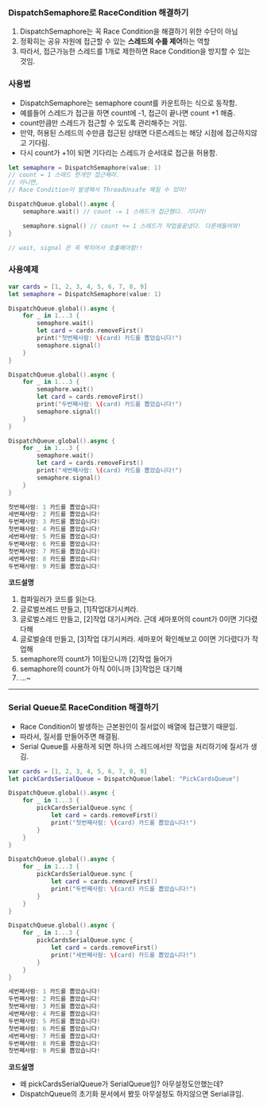 ### DispatchSemaphore로 RaceCondition 해결하기

1. DispatchSemaphore는 꼭 Race Condition을 해결하기 위한 수단이 아님
2. 정확히는 공유 자원에 접근할 수 있는 **스레드의 수를 제어**하는 역할
3. 따라서, 접근가능한 스레드를 1개로 제한하면 Race Condition을 방지할 수 있는 것임.

### 사용법

- DispatchSemaphore는 semaphore count를 카운트하는 식으로 동작함.
- 예를들어 스레드가 접근을 하면 count에 -1, 접근이 끝나면 count +1 해줌.
- count만큼만 스레드가 접근할 수 있도록 관리해주는 거임.
- 만약, 허용된 스레드의 수만큼 접근된 상태면 다른스레드는 해당 시점에 접근하지않고 기다림.
- 다시 count가 +1이 되면 기다리는 스레드가 순서대로 접근을 허용함.

```swift
let semaphore = DispatchSemaphore(value: 1) 
// count = 1 스레드 한개만 접근해라. 
// 아니면, 
// Race Condition이 발생해서 ThreadUnsafe 해질 수 있어!

DispatchQueue.global().async {
    semaphore.wait() // count -= 1 스레드가 접근했다. 기다려!

    semaphore.signal() // count += 1 스레드가 작업을끝냈다. 다른애들어와!
}

// wait, signal 은 꼭 짝지어서 호출해야함!!
```

### 사용예제

```swift
var cards = [1, 2, 3, 4, 5, 6, 7, 8, 9]
let semaphore = DispatchSemaphore(value: 1)

DispatchQueue.global().async {
    for _ in 1...3 {
        semaphore.wait()
        let card = cards.removeFirst()
        print("첫번째사람: \(card) 카드를 뽑았습니다!")
        semaphore.signal()
    }
}

DispatchQueue.global().async {
    for _ in 1...3 {
        semaphore.wait()
        let card = cards.removeFirst()
        print("두번째사람: \(card) 카드를 뽑았습니다!")
        semaphore.signal()
    }
}

DispatchQueue.global().async {
    for _ in 1...3 {
        semaphore.wait()
        let card = cards.removeFirst()
        print("세번째사람: \(card) 카드를 뽑았습니다!")
        semaphore.signal()
    }
}
```

```swift
첫번째사람: 1 카드를 뽑았습니다!
세번째사람: 2 카드를 뽑았습니다!
두번째사람: 3 카드를 뽑았습니다!
첫번째사람: 4 카드를 뽑았습니다!
세번째사람: 5 카드를 뽑았습니다!
두번째사람: 6 카드를 뽑았습니다!
첫번째사람: 7 카드를 뽑았습니다!
세번째사람: 8 카드를 뽑았습니다!
두번째사람: 9 카드를 뽑았습니다!
```

**코드설명**

1. 컴파일러가 코드를 읽는다.
2. 글로벌쓰레드 만들고, [1]작업대기시켜라.
3. 글로벌스레드 만들고, [2]작업 대기시켜라. 근데 세마포어의 count가 0이면 기다렸다해
4. 글로벌슬데 만들고, [3]작업 대기시켜라. 세마포어 확인해보고 0이면 기다렸다가 작업해
5. semaphore의 count가 1이됬으니까 [2]작업 들어가
6. semaphore의 count가 아직 0이니까 [3]작업은 대기해
7. …~

---

### Serial Queue로 RaceCondition 해결하기

- Race Condition이 발생하는 근본원인이 질서없이 배열에 접근했기 때문임.
- 따라서, 질서를 만들어주면 해결됨.
- Serial Queue를 사용하게 되면 하나의 스레드에서만 작업을 처리하기에 질서가 생김.

```swift
var cards = [1, 2, 3, 4, 5, 6, 7, 8, 9]
let pickCardsSerialQueue = DispatchQueue(label: "PickCardsQueue")

DispatchQueue.global().async {
    for _ in 1...3 {
        pickCardsSerialQueue.sync {
            let card = cards.removeFirst()
            print("첫번째사람: \(card) 카드를 뽑았습니다!")
        }
    }
}

DispatchQueue.global().async {
    for _ in 1...3 {
        pickCardsSerialQueue.sync {
            let card = cards.removeFirst()
            print("두번째사람: \(card) 카드를 뽑았습니다!")
        }
    }
}

DispatchQueue.global().async {
    for _ in 1...3 {
        pickCardsSerialQueue.sync {
            let card = cards.removeFirst()
            print("세번째사람: \(card) 카드를 뽑았습니다!")
        }
    }
}
```

```swift
세번째사람: 1 카드를 뽑았습니다!
두번째사람: 2 카드를 뽑았습니다!
첫번째사람: 3 카드를 뽑았습니다!
세번째사람: 4 카드를 뽑았습니다!
두번째사람: 5 카드를 뽑았습니다!
첫번째사람: 6 카드를 뽑았습니다!
세번째사람: 7 카드를 뽑았습니다!
두번째사람: 8 카드를 뽑았습니다!
첫번째사람: 9 카드를 뽑았습니다!
```

**코드설명**

- 왜 pickCardsSerialQueue가 SerialQueue임? 아무설정도안했는데?
- DispatchQueue의 초기화 문서에서 봤듯 아무설정도 하지않으면 Serial큐임.
